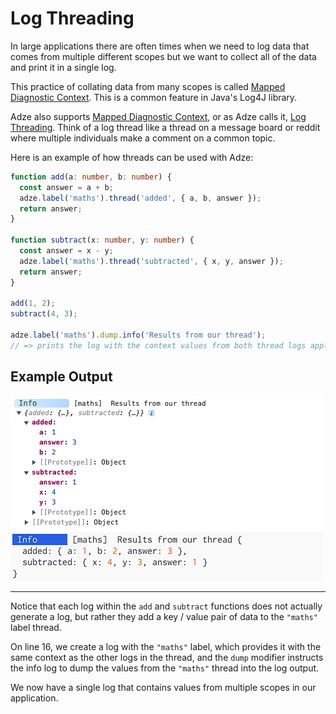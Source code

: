 # Log Threading

In large applications there are often times when we need to log data that comes from multiple
different scopes but we want to collect all of the data and print it in a single log.

This practice of collating data from many scopes is called [Mapped Diagnostic Context](https://www.baeldung.com/mdc-in-log4j-2-logback).
This is a common feature in Java's Log4J library.

Adze also supports [Mapped Diagnostic Context](https://www.baeldung.com/mdc-in-log4j-2-logback), or
as Adze calls it, [Log Threading](). Think of a log thread like a thread on a message board or
reddit where multiple individuals make a comment on a common topic.

Here is an example of how threads can be used with Adze:

```typescript
function add(a: number, b: number) {
  const answer = a + b;
  adze.label('maths').thread('added', { a, b, answer });
  return answer;
}

function subtract(x: number, y: number) {
  const answer = x - y;
  adze.label('maths').thread('subtracted', { x, y, answer });
  return answer;
}

add(1, 2);
subtract(4, 3);

adze.label('maths').dump.info('Results from our thread');
// => prints the log with the context values from both thread logs applied.
```

## Example Output

![Example of a single log dumping out values from multiple scopes](./examples/thread-example-1.png)

---

Notice that each log within the `add` and `subtract` functions does not actually generate a log, but
rather they add a key / value pair of data to the `"maths"` label thread.

On line 16, we create a log with the `"maths"` label, which provides it with the same context as the
other logs in the thread, and the `dump` modifier instructs the info log to dump the values from
the `"maths"` thread into the log output.

We now have a single log that contains values from multiple scopes in our application.
